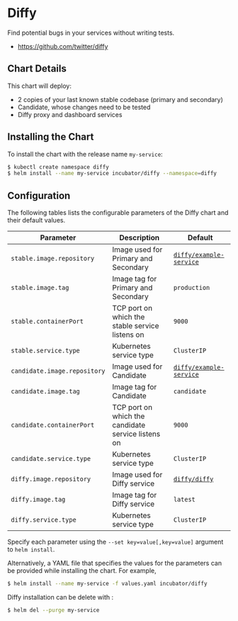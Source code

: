 # Diffy

Find potential bugs in your services without writing tests.

* https://github.com/twitter/diffy

## Chart Details

This chart will deploy:

* 2 copies of your last known stable codebase (primary and secondary)
* Candidate, whose changes need to be tested
* Diffy proxy and dashboard services

## Installing the Chart

To install the chart with the release name `my-service`:

```bash
$ kubectl create namespace diffy
$ helm install --name my-service incubator/diffy --namespace=diffy
```

## Configuration

The following tables lists the configurable parameters of the Diffy chart and their default values.

| Parameter                         | Description                          | Default                                                                      |
| --------------------------------- | ------------------------------------ | ---------------------------------------------------------------------------- |
| `stable.image.repository`         | Image used for Primary and Secondary | [`diffy/example-service`](https://hub.docker.com/r/diffy/example-service/)   |
| `stable.image.tag`                | Image tag for Primary and Secondary  | `production`                                                                 |
| `stable.containerPort`            | TCP port on which the stable service listens on  | `9000`                                                           |
| `stable.service.type`             | Kubernetes service type              | `ClusterIP`                                                                  |
| `candidate.image.repository`      | Image used for Candidate             | [`diffy/example-service`](https://hub.docker.com/r/diffy/example-service/)   |
| `candidate.image.tag`             | Image tag for Candidate              | `candidate`                                                                  |
| `candidate.containerPort`         | TCP port on which the candidate service listens on  | `9000`                                                        |
| `candidate.service.type`          | Kubernetes service type              | `ClusterIP`                                                                  |
| `diffy.image.repository`          | Image used for Diffy service         | [`diffy/diffy`](https://hub.docker.com/r/diffy/diffy/)                       |
| `diffy.image.tag`                 | Image tag for Diffy service          | `latest`                                                                     |
| `diffy.service.type`              | Kubernetes service type              | `ClusterIP`                                                                  |


Specify each parameter using the `--set key=value[,key=value]` argument to `helm install`.

Alternatively, a YAML file that specifies the values for the parameters can be provided while installing the chart. For example,

```bash
$ helm install --name my-service -f values.yaml incubator/diffy
```

Diffy installation can be delete with :

```bash
$ helm del --purge my-service
```

